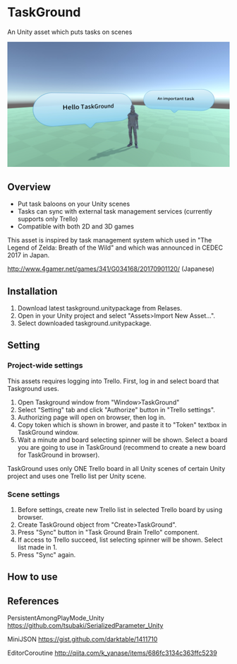 # TaskGround
An Unity asset which puts tasks on scenes

![TaskGround](Images/Eyecatch.jpg)

## Overview
* Put task baloons on your Unity scenes
* Tasks can sync with external task management services (currently supports only Trello)
* Compatible with both 2D and 3D games

This asset is inspired by task management system which used in "The Legend of Zelda: Breath of the Wild" and which was announced in CEDEC 2017 in Japan.

http://www.4gamer.net/games/341/G034168/20170901120/ (Japanese)

## Installation
1. Download latest taskground.unitypackage from Relases.
2. Open in your Unity project and select "Assets>Import New Asset...".
3. Select downloaded taskground.unitypackage.

## Setting
### Project-wide settings
This assets requires logging into Trello.
First, log in and select board that Taskground uses.

1. Open Taskground window from "Window>TaskGround"
2. Select "Setting" tab and click "Authorize" button in "Trello settings".
3. Authorizing page will open on browser, then log in.
4. Copy token which is shown in brower, and paste it to "Token" textbox in TaskGround window.
5. Wait a minute and board selecting spinner will be shown. Select a board you are going to use in TaskGround (recommend to create a new board for TaskGround in browser).

TaskGround uses only ONE Trello board in all Unity scenes of certain Unity project and uses one Trello list per Unity scene.

### Scene settings

1. Before settings, create new Trello list in selected Trello board by using browser.
2. Create TaskGround object from "Create>TaskGround".
3. Press "Sync" button in "Task Ground Brain Trello" component.
4. If access to Trello succeed, list selecting spinner will be shown. Select list made in 1.
5. Press "Sync" again.

## How to use

## References

PersistentAmongPlayMode_Unity
https://github.com/tsubaki/SerializedParameter_Unity

MiniJSON
https://gist.github.com/darktable/1411710

EditorCoroutine
http://qiita.com/k_yanase/items/686fc3134c363ffc5239